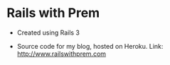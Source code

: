 # Rails with Prem

* Created using Rails 3

* Source code for my blog, hosted on Heroku.
  Link: http://www.railswithprem.com